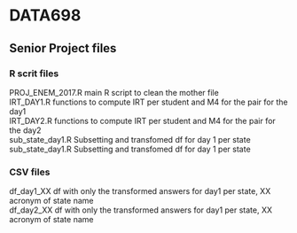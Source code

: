 # DATA698
## Senior Project files 
### R scrit files
PROJ_ENEM_2017.R   main R script to clean the mother file  
IRT_DAY1.R    functions to compute IRT per student and M4 for the pair for the day1  
IRT_DAY2.R    functions to compute IRT per student and M4 for the pair for the day2  
sub_state_day1.R  Subsetting and transfomed df for day 1 per state  
sub_state_day1.R  Subsetting and transfomed df for day 1 per state  
  
### CSV files  
df_day1_XX    df with only the transformed answers for day1 per state, XX acronym of state name   
df_day2_XX    df with only the transformed answers for day1 per state, XX acronym of state name  



